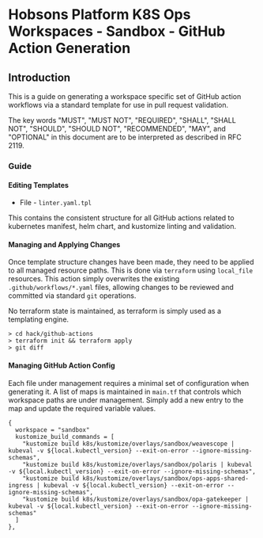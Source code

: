 # Hobsons Platform K8S Ops Workspaces - Sandbox - GitHub Action Generation

## Introduction

This is a guide on generating a workspace specific set of GitHub action workflows  via a standard template
for use in pull request validation.

The key words "MUST", "MUST NOT", "REQUIRED", "SHALL", "SHALL NOT", "SHOULD", "SHOULD NOT", "RECOMMENDED",  "MAY", and "OPTIONAL"
in this document are to be interpreted as described in RFC 2119.

### Guide

#### Editing Templates

- File - `linter.yaml.tpl`

This contains the consistent structure for all GitHub actions related to kubernetes manifest, helm chart, and kustomize linting and validation.

#### Managing and Applying Changes

Once template structure changes have been made, they need to be applied to all managed resource paths.
This is done via `terraform` using `local_file` resources.
This action simply overwrites the existing `.github/workflows/*.yaml` files,
allowing changes to be reviewed and committed via standard `git` operations.

No terraform state is maintained, as terraform is simply used as a templating engine.

```
> cd hack/github-actions
> terraform init && terraform apply
> git diff
```

#### Managing GitHub Action Config

Each file under management requires a minimal set of configuration when generating it.
A list of maps is maintained in `main.tf`  that controls which workspace paths are under management.
Simply add a new entry to the map and update the required variable values.

```
{
  workspace = "sandbox"
  kustomize_build_commands = [
    "kustomize build k8s/kustomize/overlays/sandbox/weavescope | kubeval -v ${local.kubectl_version} --exit-on-error --ignore-missing-schemas",
    "kustomize build k8s/kustomize/overlays/sandbox/polaris | kubeval -v ${local.kubectl_version} --exit-on-error --ignore-missing-schemas",
    "kustomize build k8s/kustomize/overlays/sandbox/ops-apps-shared-ingress | kubeval -v ${local.kubectl_version} --exit-on-error --ignore-missing-schemas",
    "kustomize build k8s/kustomize/overlays/sandbox/opa-gatekeeper | kubeval -v ${local.kubectl_version} --exit-on-error --ignore-missing-schemas"
  ]
},
```
